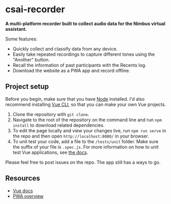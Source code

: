 # csai-recorder

**A multi-platform recorder built to collect audio data for the Nimbus virtual assistant.**

Some features:

- Quickly collect and classify data from any device.
- Easily take repeated recordings to capture different tones using the "Another" button.
- Recall the information of past participants with the Recents log.
- Download the website as a PWA app and record offline.

## Project setup

Before you begin, make sure that you have [Node](https://nodejs.org/) installed. I'd also recommend installing [Vue CLI](https://cli.vuejs.org/guide/installation.html#installation), so that you can make your own Vue projects.

1. Clone the repository with `git clone`.
2. Navigate to the root of the repository on the command line and run `npm install` to download related dependencies.
3. To edit the page locally and view your changes live, run `npm run serve` in the repo and then open `http://localhost:8080/` in your browser.
4. To unit test your code, add a file to the `/tests/unit` folder. Make sure the suffix of your file is `.spec.js`. For more information on how to unit test Vue applications, see [the docs](https://vue-test-utils.vuejs.org/guides/testing-single-file-components-with-jest.html).

Please feel free to post issues on the repo. The app still has a ways to go.

## Resources

- [Vue docs](https://vuejs.org/v2/guide/)
- [PWA overview](https://developers.google.com/web/progressive-web-apps)
